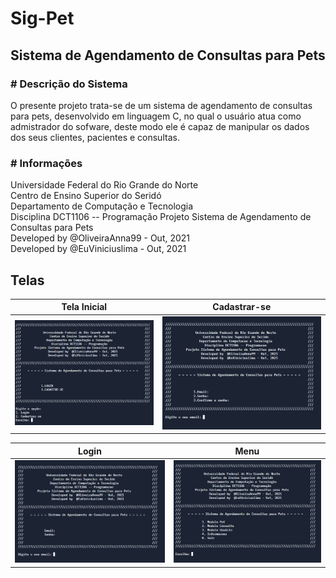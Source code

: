 # Sig-Pet

<h2> Sistema de Agendamento de Consultas para Pets </h2>

<b><h3> # Descrição do Sistema</h3></b>
  O presente projeto trata-se de um sistema de agendamento de consultas para pets, desenvolvido em linguagem C, no qual o usuário atua como admistrador do sofware, deste modo ele é capaz de manipular os dados dos seus clientes, pacientes e consultas.
  
<b><h3> # Informações</h3></b>
   Universidade Federal do Rio Grande do Norte                 
   Centro de Ensino Superior do Seridó                    
   Departamento de Computação e Tecnologia                   
   Disciplina DCT1106 -- Programação
   Projeto Sistema de Agendamento de Consultas para Pets        
   Developed by  @OliveiraAnna99 - Out, 2021                
   Developed by  @EuViniciuslima - Out, 2021                



<b><h2> Telas </h2></b>

   Tela Inicial            |  Cadastrar-se
:-------------------------:|:-------------------------:
![Tela Inicial](https://github.com/EuViniciuslima/sigpet/blob/main/Imagens/TelaInicial.PNG) |  ![Tela de Cadastro](https://github.com/EuViniciuslima/sigpet/blob/main/Imagens/TelaCadastro.PNG)


   Login                   |  Menu
:-------------------------:|:-------------------------:
![Tela de Login](https://github.com/EuViniciuslima/sigpet/blob/main/Imagens/Login.PNG) |  ![Tela de Menu](https://github.com/EuViniciuslima/sigpet/blob/main/Imagens/MenuInicial.PNG)






